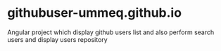 # githubuser-ummeq.github.io
Angular project which display github users list and also perform search users and display users repository
